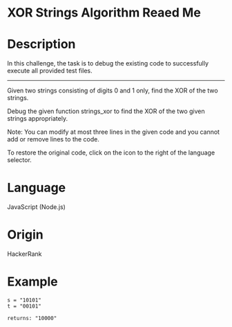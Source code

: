 # XOR Strings Algorithm Reaed Me

# Description

In this challenge, the task is to debug the existing code to successfully execute all provided test files.

-----------------

Given two strings consisting of digits 0 and 1 only, find the XOR of the two strings.

Debug the given function strings_xor to find the XOR of the two given strings appropriately.

Note: You can modify at most three lines in the given code and you cannot add or remove lines to the code.

To restore the original code, click on the icon to the right of the language selector.

# Language

JavaScript (Node.js)

# Origin

HackerRank

# Example

```
s = "10101"
t = "00101"

returns: "10000"
```